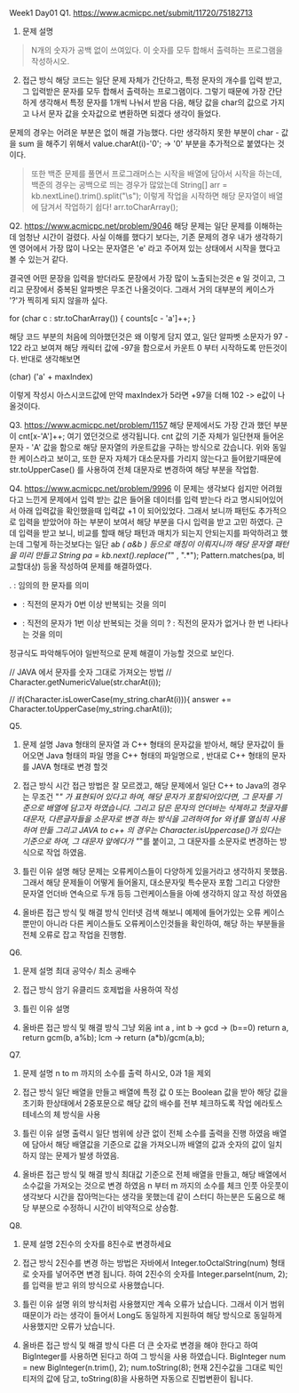 
Week1
Day01
Q1. https://www.acmicpc.net/submit/11720/75182713
1. 문제 설명
> N개의 숫자가 공백 없이 쓰여있다. 이 숫자를 모두 합해서 출력하는 프로그램을 작성하시오.

2. 접근 방식
해당 코드는 일단 문제 자체가 간단하고, 특정 문자의 개수를 입력 받고, 그 입력받은 문자를 모두 합해서 출력하는 프로그램이다.
그렇기 때문에 가장 간단하게 생각해서 특정 문자를 1개씩 나눠서 받음 다음, 해당 값을 char의 값으로 가지고 나서
문자 값을 숫자값으로 변환하면 되겠다 생각이 들었다.

문제의 경우는 어려운 부분은 없이 해결 가능했다.
다만 생각하지 못한 부분이 char - 값을 sum 을 해주기 위해서
value.charAt(i)-'0'; -> '0' 부분을 추가적으로 붙였다는 것이다.
> 또한 백준 문제를 풀면서 프로그래머스는 시작을 배열에 담아서 시작을 하는데, 백준의 경우는 공백으로 띄는 경우가 많았는데
> String[] arr = kb.nextLine().trim().split("\\s"); 이렇게 작업을 시작하면 해당 문자열이 배열에 담겨서 작업하기 쉽다!
> arr.toCharArray();

Q2. https://www.acmicpc.net/problem/9046
해당 문제는 일단 문제를 이해하는데 엄청난 시간이 걸렸다.
사실 이해를 했다기 보다는, 기존 문제의 경우 내가 생각하기엔
영어에서 가장 많이 나오는 문자열은 'e' 라고 주어져 있는 상태에서 시작을 했다고 볼 수 있는거 같다.

결국엔 어떤 문장을 입력을 받더라도 문장에서 가장 많이 노출되는것은 e 일 것이고, 그리고 문장에서 중복된 알파벳은 무조건
나올것이다. 그래서 거의 대부분의 케이스가 '?'가 찍히게 되지 않을까 싶다.

for (char c : str.toCharArray()) {
    counts[c - 'a']++;
}

해당 코드 부분의 처음에 의아했던것은 왜 이렇게 담지 였고, 일단 알파벳 소문자가 97 - 122 라고 보여져 해당 캐릭터 값에
-97을 함으로서 카운트 0 부터 시작하도록 만든것이다.
반대로 생각해보면

(char) ('a' + maxIndex)

이렇게 작성시 아스시코드값에 만약 maxIndex가 5라면 +97을 더해 102 -> e값이 나올것이다.

Q3. https://www.acmicpc.net/problem/1157
해당 문제에서도 가장 간과 했던 부분이
cnt[x-'A']++; 여기 였던것으로 생각됩니다. cnt 값의 기준 자체가 일단현재 들어온 문자 - 'A' 값을 함으로
해당 문자열의 카운트값을 구하는 방식으로 갔습니다. 위와 동일한 케이스라고 보이고, 또한 문자 자체가
대소문자를 가리지 않는다고 들어왔기때문에 str.toUpperCase() 를 사용하여 전체 대문자로 변경하여 해당 부분을 작업함.

Q4. https://www.acmicpc.net/problem/9996
이 문제는 생각보다 쉽지만 어려웠다고 느낀게 문제에서 입력 받는 값은 들어올 데이터를 입력 받는다
라고 명시되어있어서 아래 입력값을 확인했을때 입력값 +1 이 되어있었다.
그래서 보니까 패턴도 추가적으로 입력을 받았어야 하는 부분이 보여서 해당 부분을 다시 입력을 받고 고민 하였다.
근데 입력을 받고 보니, 비교를 할때 해당 패턴과 매치가 되는지 안되는지를 파악하려고 했는데 그렇게 하는것보다는
일단 a*b ( a&b ) 등으로 매칭이 이뤄지니까 해당 문자열 패턴을 미리 만들고
String pa = kb.next().replace("*" , ".*");
Pattern.matches(pa, 비교할대상) 등올 작성하여 문제를 해결하였다.

. : 임의의 한 문자를 의미
* : 직전의 문자가 0번 이상 반복되는 것을 의미
+ : 직전의 문자가 1번 이상 반복되는 것을 의미
? : 직전의 문자가 없거나 한 번 나타나는 것을 의미

정규식도 파악해두어야 일반적으로 문제 해결이 가능할 것으로 보인다.

// JAVA 에서 문자를 숫자 그대로 가져오는 방법
// Character.getNumericValue(str.charAt(i));

// if(Character.isLowerCase(my_string.charAt(i))){
answer += Character.toUpperCase(my_string.charAt(i));

Q5.
1. 문제 설명
    Java 형태의 문자열 과 C++ 형태의 문자값을 받아서, 해당 문자값이 들어오면
    Java 형태의 파일 명을 C++ 형태의 파일명으로 , 반대로 C++ 형태의 문자를 JAVA 형태로 변경 할것

2. 접근 방식
    시간 접근 방법은 잘 모르겠고, 해당 문제에서 일단 C++ to Java의 경우는 무조건 "_" 가 표현되어 있다고 하여, 해당 문자가 포함되어있다면,
    그 문자를 기준으로 배열에 담고자 하였습니다. 그리고 담은 문자의 언더바는 삭제하고 첫글자를 대문자, 다른글자들을 소문자로 변경 하는 방식을 고려하여
    for 와 if를 열심히 사용하여 만듦
    그리고 JAVA to c++ 의 경우는 Character.isUppercase()가 있다는 기준으로 하여, 그 대문자 앞에다가 "_"를 붙이고, 그 대문자를 소문자로 변경하는 방식으로 작업 하였음.

3. 틀린 이유 설명
    해당 문제는 오류케이스들이 다양하게 있을거라고 생각하지 못했음. 그래서 해당 문제들이 어떻게 들어올지, 대소문자및 특수문자 포함
    그리고 다양한 문자열 언더바 연속으로 두개 등등 그런케이스들을 아예 생각하지 않고 작성 하였음

4. 올바른 접근 방식 및 해결 방식
    인터넷 검색 해보니 예제에 들어가있는 오류 케이스 뿐만이 아니라 다른 케이스들도 오류케이스인것들을 확인하여, 해당 하는 부분들을 전체 오류로 잡고 작업을 진행함.

Q6.
1. 문제 설명
    최대 공약수/ 최소 공배수
2. 접근 방식
    암기
    유클리드 호제법을 사용하여 작성
3. 틀린 이유 설명

4. 올바른 접근 방식 및 해결 방식
    그냥 외움 int a , int b -> gcd -> (b==0) return a, return gcm(b, a%b);
                               lcm -> return (a*b)/gcm(a,b);

Q7.
1. 문제 설명
    n to m 까지의 소수를 출력 하시오, 0과 1을 제외

2. 접근 방식
    일단 배열을 만들고 배열에 특정 값 0 또는 Boolean 값을 받아 해당 값을 초기화 한상태에서 2중포문으로 해당 값의 배수를 전부 체크하도록 작업
    에라토스테네스의 체 방식을 사용

3. 틀린 이유 설명
    출력시 일단 범위에 상관 없이 전체 소수를 출력을 진행 하였음
    배열에 담아서 해당 배열값을 기준으로 값을 가져오니까 배열의 값과 숫자의 값이 일치 하지 않는 문제가 발생 하였음.

4. 올바른 접근 방식 및 해결 방식
    최대값 기준으로 전체 배열을 만들고, 해당 배열에서 소수값을 가져오는 것으로 변경 하였음 n 부터 m 까지의 소수를 체크
    인풋 아웃풋이 생각보다 시간을 잡아먹는다는 생각을 못했는데 같이 스터디 하는분은 도움으로 해당 부분으로 수정하니 시간이 비약적으로 상승함.


Q8.
1. 문제 설명
    2진수의 숫자를 8진수로 변경하세요

2. 접근 방식
    2진수를 변경 하는 방법은 자바에서 Integer.toOctalString(num) 형태로 숫자를 넣어주면 변경 됩니다.
    하여 2진수의 숫자를 Integer.parseInt(num, 2); 를 입력을 받고 위의 방식으로 사용했습니다.

3. 틀린 이유 설명
    위의 방식처럼 사용했지만 계속 오류가 났습니다. 그래서 이거 범위때문이가 라는 생각이 들어서 Long도 동일하게 지원하여
    해당 방식으로 동일하게 사용했지만 오류가 났습니다.

4. 올바른 접근 방식 및 해결 방식
    다른 더 큰 숫자로 변경을 해야 한다고 하여 BigInteger를 사용하면 된다고 하여 그 방식을 사용 하였습니다.
    BigInteger num = new BigInteger(n.trim(), 2);
    num.toString(8);
    현재 2진수값을 그대로 빅인티저의 값에 담고, toString(8)을 사용하면 자동으로 진법변환이 됩니다.